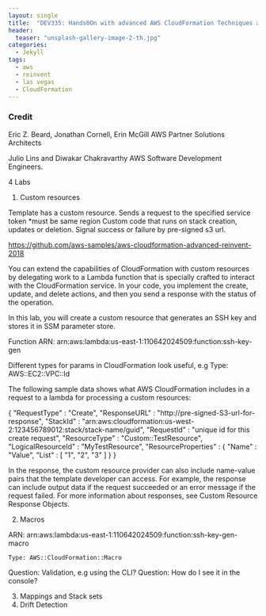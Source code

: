 ```yaml
---
layout: single
title:  "DEV335: Hands0On with advanced AWS CloudFormation Techniques and new features."
header:
  teaser: "unsplash-gallery-image-2-th.jpg"
categories:
  - Jekyll
tags:
  - aws
  - reinvent
  - las vegas
  - CloudFormation
---
```


### Credit
Eric Z. Beard, Jonathan Cornell, Erin McGill
AWS Partner Solutions Architects

Julio Lins and Diwakar Chakravarthy
AWS Software Development Engineers.

4 Labs
1. Custom resources

Template has a custom resource. Sends a request to the specified service token *must be same region
Custom code that runs on stack creation, updates or deletion.
Signal success or failure by pre-signed s3 url.

https://github.com/aws-samples/aws-cloudformation-advanced-reinvent-2018

You can extend the capabilities of CloudFormation with custom resources by delegating work to a Lambda function that is specially crafted to interact with the CloudFormation service. In your code, you implement the create, update, and delete actions, and then you send a response with the status of the operation.

In this lab, you will create a custom resource that generates an SSH key and stores it in SSM parameter store.

Function ARN: arn:aws:lambda:us-east-1:110642024509:function:ssh-key-gen

Different types for params in CloudFormation look useful, e.g       Type: AWS::EC2::VPC::Id


The following sample data shows what AWS CloudFormation includes in a request to a lambda for processing a custom resources:

{
   "RequestType" : "Create",
   "ResponseURL" : "http://pre-signed-S3-url-for-response",
   "StackId" : "arn:aws:cloudformation:us-west-2:123456789012:stack/stack-name/guid",
   "RequestId" : "unique id for this create request",
   "ResourceType" : "Custom::TestResource",
   "LogicalResourceId" : "MyTestResource",
   "ResourceProperties" : {
      "Name" : "Value",
      "List" : [ "1", "2", "3" ]
   }
}

In the response, the custom resource provider can also include name-value pairs that the template developer can access. For example, the response can include output data if the request succeeded or an error message if the request failed. For more information about responses, see Custom Resource Response Objects.



2. Macros

ARN:  arn:aws:lambda:us-east-1:110642024509:function:ssh-key-gen-macro

    Type: AWS::CloudFormation::Macro

Question: Validation, e.g using the CLI?
Question: How do I see it in the console?


3. Mappings and Stack sets
4. Drift Detection
